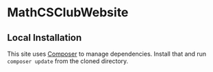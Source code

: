 # MathCSClubWebsite

## Local Installation

This site uses [Composer](https://getcomposer.org/) to manage dependencies. Install that and run `composer update` from the cloned directory.
